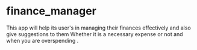 # finance_manager
This app will help its user's in managing their finances effectively and also give suggestions to them Whether it is a necessary expense or not and when you are overspending .

